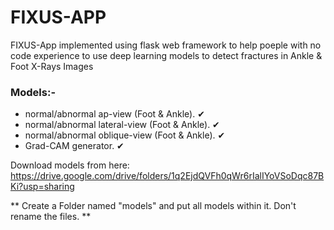 # FIXUS-APP
 FIXUS-App implemented using flask web framework to help poeple with no code experience to use deep learning models to detect fractures in Ankle & Foot X-Rays Images

### Models:-

- normal/abnormal ap-view (Foot & Ankle). ✔
- normal/abnormal lateral-view (Foot & Ankle). ✔
- normal/abnormal oblique-view (Foot & Ankle). ✔
- Grad-CAM generator. ✔

Download models from here: https://drive.google.com/drive/folders/1q2EjdQVFh0qWr6rIalIYoVSoDqc87BKi?usp=sharing

** Create a Folder named "models" and put all models within it.
Don't rename the files. **
